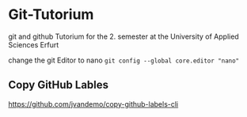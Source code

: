 # Git-Tutorium
git and github Tutorium for the 2. semester at the University of Applied Sciences Erfurt


change the git Editor to nano
`git config --global core.editor "nano"`


## Copy GitHub Lables

https://github.com/jvandemo/copy-github-labels-cli

